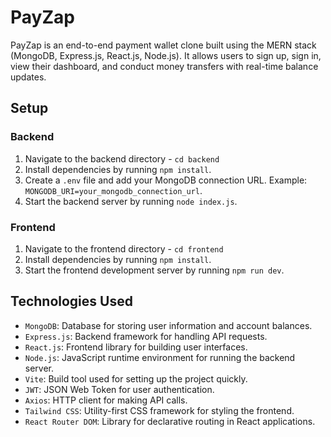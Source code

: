 # PayZap

PayZap is an end-to-end payment wallet clone built using the MERN stack (MongoDB, Express.js, React.js, Node.js). It allows users to sign up, sign in, view their dashboard, and conduct money transfers with real-time balance updates.

## Setup

### Backend

1. Navigate to the backend directory - `cd backend`
2. Install dependencies by running `npm install`.
3. Create a `.env` file and add your MongoDB connection URL. Example: `MONGODB_URI=your_mongodb_connection_url`.
4. Start the backend server by running `node index.js`.

### Frontend

1. Navigate to the frontend directory - `cd frontend`
2. Install dependencies by running `npm install`.
3. Start the frontend development server by running `npm run dev`.


## Technologies Used

- `MongoDB`: Database for storing user information and account balances.
- `Express.js`: Backend framework for handling API requests.
- `React.js`: Frontend library for building user interfaces.
- `Node.js`: JavaScript runtime environment for running the backend server.
- `Vite`: Build tool used for setting up the project quickly.
- `JWT`: JSON Web Token for user authentication.
- `Axios`: HTTP client for making API calls.
- `Tailwind CSS`: Utility-first CSS framework for styling the frontend.
- `React Router DOM`: Library for declarative routing in React applications.
